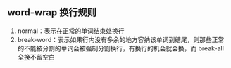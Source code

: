 ## word-wrap 换行规则

1. normal：表示在正常的单词结束处换行
2. break-word：表示如果行内没有多余的地方容纳该单词到结尾，则那些正常的不能被分割的单词会被强制分割换行，有换行的机会就会换，而 break-all 全换不留空白
